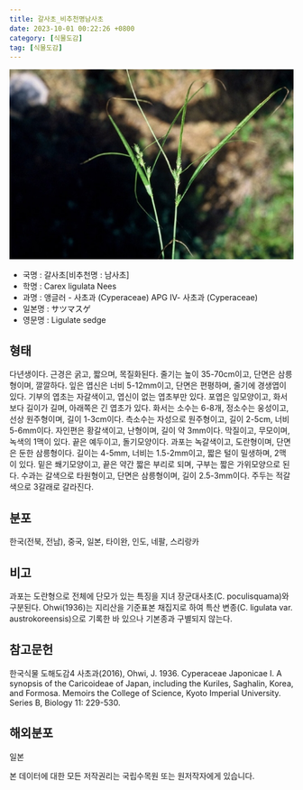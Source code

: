 ```yaml
---
title: 갈사초_비추천명남사초
date: 2023-10-01 00:22:26 +0800
category: [식물도감]
tag: [식물도감]
---
```




![갈사초[비추천명 : 남사초]](/assets/img/fileUpload/plants/basic/Cyperaceae/Carex/5247/3_th2.JPG)
- 국명 : 갈사초[비추천명 : 남사초]
- 학명 : Carex ligulata Nees
- 과명 : 앵글러 - 사초과 (Cyperaceae) APG Ⅳ- 사초과 (Cyperaceae)
- 일본명 : サツマスゲ
- 영문명 : Ligulate sedge


## 형태
다년생이다. 근경은 굵고, 짧으며, 목질화된다. 줄기는 높이 35-70cm이고, 단면은 삼릉형이며, 깔깔하다. 잎은 엽신은 너비 5-12mm이고, 단면은 편평하며, 줄기에 경생엽이 있다. 기부의 엽초는 자갈색이고, 엽신이 없는 엽초부만 있다. 포엽은 잎모양이고, 화서보다 길이가 길며, 아래쪽은 긴 엽초가 있다. 화서는 소수는 6-8개, 정소수는 웅성이고, 선상 원주형이며, 길이 1-3cm이다. 측소수는 자성으로 원주형이고, 길이 2-5cm, 너비 5-6mm이다. 자인편은 황갈색이고, 난형이며, 길이 약 3mm이다. 막질이고, 무모이며, 녹색의 1맥이 있다. 끝은 예두이고, 돌기모양이다. 과포는 녹갈색이고, 도란형이며, 단면은 둔한 삼릉형이다. 길이는 4-5mm, 너비는 1.5-2mm이고, 짧은 털이 밀생하며, 2맥이 있다. 밑은 쐐기모양이고, 끝은 약간 짧은 부리로 되며, 구부는 짧은 가위모양으로 된다. 수과는 갈색으로 타원형이고, 단면은 삼릉형이며, 길이 2.5-3mm이다. 주두는 적갈색으로 3갈래로 갈라진다.
## 분포
한국(전북, 전남), 중국, 일본, 타이완, 인도, 네팔, 스리랑카
## 비고
과포는 도란형으로 전체에 단모가 있는 특징을 지녀 장군대사초(C. poculisquama)와 구분된다. Ohwi(1936)는 지리산을 기준표본 채집지로 하여 특산 변종(C. ligulata var. austrokoreensis)으로 기록한 바 있으나 기본종과 구별되지 않는다.
## 참고문헌
한국식물 도해도감4 사초과(2016), Ohwi, J. 1936. Cyperaceae Japonicae I. A synopsis of the Caricoideae of Japan, including the Kuriles, Saghalin, Korea, and Formosa. Memoirs the College of Science, Kyoto Imperial University. Series B, Biology 11: 229-530.
## 해외분포
일본






본 데이터에 대한 모든 저작권리는 국립수목원 또는 원저작자에게 있습니다.
